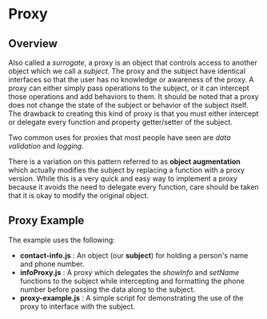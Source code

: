 # Proxy

## Overview
Also called a *surrogate*, a proxy is an object that controls access to another object which we call a *subject*. The proxy and the subject have identical interfaces so that the user has no knowledge or awareness of the proxy. A proxy can either simply pass operations to the subject, or it can intercept those operations and add behaviors to them. It should be noted that a proxy does not change the state of the subject or behavior of the subject itself. The drawback to creating this kind of proxy is that you must either intercept or delegate every function and property getter/setter of the subject.

Two common uses for proxies that most people have seen are *data validation* and *logging*. 

There is a variation on this pattern referred to as **object augmentation** which actually modifies the subject by replacing a function with a proxy version. While this is a very quick and easy way to implement a proxy because it avoids the need to delegate every function, care should be taken that it is okay to modify the original object. 

## Proxy Example
The example uses the following:
* **contact-info.js** : An object (our **subject**) for holding a person's name and phone number.
* **infoProxy.js** : A proxy which delegates the *showInfo* and *setName* functions to the subject while intercepting and formatting the phone number before passing the data along to the subject.
* **proxy-example.js** : A simple script for demonstrating the use of the proxy to interface with the subject.




